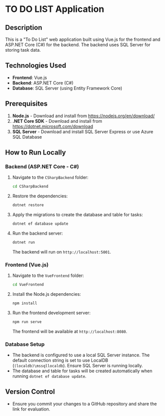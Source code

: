 
# TO DO LIST Application

## Description
This is a "To Do List" web application built using Vue.js for the frontend and ASP.NET Core (C#) for the backend. The backend uses SQL Server for storing task data.

## Technologies Used
- **Frontend**: Vue.js
- **Backend**: ASP.NET Core (C#)
- **Database**: SQL Server (using Entity Framework Core)

## Prerequisites
1. **Node.js** - Download and install from https://nodejs.org/en/download/
2. **.NET Core SDK** - Download and install from https://dotnet.microsoft.com/download
3. **SQL Server** - Download and install SQL Server Express or use Azure SQL Database

## How to Run Locally

### Backend (ASP.NET Core - C#)
1. Navigate to the `CSharpBackend` folder:
    ```bash
    cd CSharpBackend
    ```

2. Restore the dependencies:
    ```bash
    dotnet restore
    ```

3. Apply the migrations to create the database and table for tasks:
    ```bash
    dotnet ef database update
    ```

4. Run the backend server:
    ```bash
    dotnet run
    ```

   The backend will run on `http://localhost:5001`.

### Frontend (Vue.js)
1. Navigate to the `VueFrontend` folder:
    ```bash
    cd VueFrontend
    ```

2. Install the Node.js dependencies:
    ```bash
    npm install
    ```

3. Run the frontend development server:
    ```bash
    npm run serve
    ```

   The frontend will be available at `http://localhost:8080`.

### Database Setup
- The backend is configured to use a local SQL Server instance. The default connection string is set to use LocalDB (`(localdb)\mssqllocaldb`). Ensure SQL Server is running locally.
- The database and table for tasks will be created automatically when running `dotnet ef database update`.

## Version Control
- Ensure you commit your changes to a GitHub repository and share the link for evaluation.
